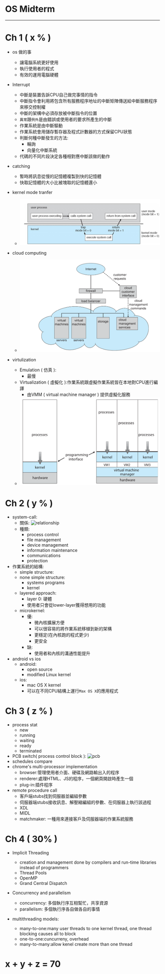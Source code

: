 # OS Midterm
---

# Ch 1 ( x % )
* os 做的事
    * 讓電腦系統更好使用
    * 執行使用者的程式
    * 有效的運用電腦硬體

* Interrupt
    * 中斷是裝置告訴CPU自己做完事情的指令
    * 中斷指令會利用將包含所有服務程序地址的中斷矩陣傳送給中斷服務程序來移交控制權
    * 中斷的架構中必須存放被中斷指令的位置
    * `異常`跟`例外`是由錯誤或使用者的要求所產生的中斷
    * 作業系統是由中斷驅動
    * 作業系統會用儲存暫存器及程式計數器的方式保留CPU狀態
    * 判斷何種中斷發生的方法:
        * 輪詢
        * 向量化中斷系統
    * 代碼的不同片段決定各種相對應中斷該做的動作
    
    
* catching
    * 暫時將訊息從慢的記憶體複製到快的記憶體
    * 快取記憶體的大小比被塊取的記憶體還小

* kernel mode tranfer
    * ![user_to_kernal](user_to_kernal.png)

* cloud computing
    * ![cloud](cloud.png)

* virtulization
    * Emulation ( 仿真 ):
        * 最慢
    * Virtualization ( 虛擬化 ):作業系統跟虛擬作業系統皆在本地對CPU進行編譯
        * 由VMM ( virtual machine manager ) 提供虛擬化服務
    * ![virtualization](virtualization.png)

# Ch 2 ( y % )
* system-call:
    * 關係:
    ![relationship](relationship.png)
    * 種類:
        * process control
        * file management
        * device management
        * information maintenance
        * communications
        * protection
* 作業系統的結構:
    * simple structure:
    * none simple structure:
        * systems programs
        * kernel
    * layered approach:
        * layer 0: 硬體
        * 使用者只會從lower-layer獲得想用的功能
    * microkernel:
        * 優:
            * 微內核擴展方便
            * 可以很容易的將作業系統移植到新的架構
            * 更穩定(在內核跑的程式更少)
            * 更安全
        * 缺:
            * 使用者和內核的溝通性能提升
* android vs ios
    * android:
        * open source
        * modified Linux kernel
    * ios:
        * mac OS X kernel
        * 可以在不同CPU結構上運行`Max OS X`的應用程式

# Ch 3 ( z % )
* process stat
    * new
    * running
    * waiting
    * ready
    * terminated
* PCB switch( process control block ):
    ![pcb](pcb.png)
* schedules compare
* chrome's multi-processor implementation
    * browser:管理使用者介面、硬碟及網路輸出入的程序
    * renderer:處理HTML、JS的程序，一個網頁開啟時產生一個
    * plug-in:插件程序
* remote procedure call
    * 客戶端stubs找到伺服器並編組參數
    * 伺服器端stubs接收訊息、解壓縮編組的參數、在伺服器上執行該過程
    * XDL
    * MIDL
    * matchmaker: 一種用來連接客戶及伺服器端的作業系統服務

# Ch 4 ( 30% )
* Implicit Threading
    * creation and management done by compilers and run-time libraries instead of programmers
    * Thread Pools
    * OpenMP
    * Grand Central Dispatch

* Concurrency and parallelism
    * concurrency: 多個執行序互相幫忙，共享資源
    * parallelism: 多個執行序各自做各自的事情

* multithreading models:
    * many-to-one:many user threads to one kernel thread, one thread blocking causes all to block
    * one-to-one:cuncurreny, overhead
    * many-to-many:allow kenel create more than one thread

# x + y + z = 70
